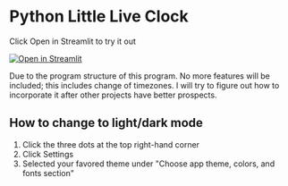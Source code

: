 # Python Little Live Clock

Click Open in Streamlit to try it out

[![Open in Streamlit](https://static.streamlit.io/badges/streamlit_badge_black_white.svg)](https://little-live-clock-hong-kong-randomly0.streamlit.app/)

Due to the program structure of this program. No more features will be included; this includes change of timezones. I will try to figure out how to incorporate it after other projects have better prospects.

## How to change to light/dark mode
1. Click the three dots at the top right-hand corner
2. Click Settings
3. Selected your favored theme under "Choose app theme, colors, and fonts section"
